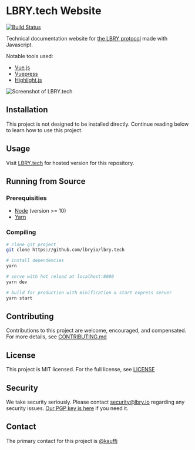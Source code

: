 # LBRY.tech Website

[![Build Status](https://travis-ci.org/lbryio/lbry.tech.svg?branch=master)](https://travis-ci.org/lbryio/lbry.tech)

Technical documentation website for [the LBRY protocol](https://lbry.io/) made with Javascript. 

Notable tools used:

* [Vue.js](https://vuejs.org/)
* [Vuepress](https://vuepress.vuejs.org/)
* [Highlight.js](https://highlightjs.org/)

![Screenshot of LBRY.tech](https://spee.ch/f/lbry-tech-screenshot.png)

## Installation

This project is not designed to be installed directly. Continue reading below to learn how to use this project.

## Usage

Visit [LBRY.tech](https://lbry.tech) for hosted version for this repository.

## Running from Source

### Prerequisities

* [Node](https://nodejs.org/) (version >= 10)
* [Yarn](https://yarnpkg.com/)

### Compiling 

``` bash
# clone git project
git clone https://github.com/lbryio/lbry.tech

# install dependencies
yarn

# serve with hot reload at localhost:8080
yarn dev

# build for production with minification & start express server
yarn start
```

## Contributing

Contributions to this project are welcome, encouraged, and compensated. For more details, see [CONTRIBUTING.md](CONTRIBUTING.md)

## License

This project is MIT licensed. For the full license, see [LICENSE](LICENSE)

## Security

We take security seriously. Please contact [security@lbry.io](mailto:security@lbry.io) regarding any security issues. [Our PGP key is here](https://keybase.io/lbry/key.asc) if you need it.

## Contact

The primary contact for this project is [@kauffj](https://github.com/kauffj)
